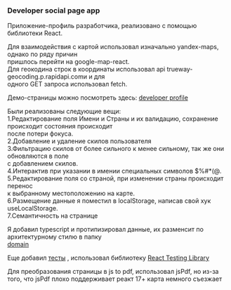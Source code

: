 <h3 class="code-line" data-line-start=0 data-line-end=1 ><a id="Developer_social_page_app_0"></a>Developer social page app</h3>
<p class="has-line-data" data-line-start="1" data-line-end="2">Приложение-профиль разработчика, реализовано с помощью библиотеки React.</p>
<p class="has-line-data" data-line-start="3" data-line-end="7">Для взаимодействия с картой использовал изначально yandex-maps, однако по ряду причин<br>
пришлось перейти на google-map-react.<br>
Для геокодина строк в координаты использовал api trueway-geocoding.p.rapidapi.comи и для<br>
одного GET запроса использовал fetch.</p>
<p class="has-line-data" data-line-start="8" data-line-end="9">Демо-страницы можно посмотреть здесь: <a href="https://github.com/ireull/developer-profile/tree/master/src/domain">developer profile</a></p>
<p class="has-line-data" data-line-start="10" data-line-end="21">Были реализованы следующие вещи:<br>
1.Редактирование поля Имени и Страны и их валидацию, сохранение происходит состояния происходит<br>
после потери фокуса.<br>
2.Добавление и удаление скилов пользователя<br>
3.Фильтрацию скилов от более сильного к менее сильному, так же они обновляются в поле<br>
с добавлением скилов.<br>
4.Интерактив при указании в имении специальных символов $%#*(@.<br>
5.Редактирование поля со страной, при изменении страны происходит перенос<br>
к выбранному местоположению на карте.<br>
6.Размещение данные я поместил в localStorage, написав свой хук useLocalStorage.<br>
7.Семантичность на странице</p>
<p class="has-line-data" data-line-start="22" data-line-end="24">Я добавил typescript и протипизировал данные, их разменсит по архитектурному стилю в папку<br>
<a href="https://github.com/ireull/developer-profile/tree/master/src/domain">domain</a></p>
<p class="has-line-data" data-line-start="25" data-line-end="26">Еще добавил <a href="https://github.com/ireull/developer-profile/tree/master/src/__tests__">тесты</a> , использовал библиотеку <a href="https://testing-library.com/docs/react-testing-library/intro/">React Testing Library</a></p>
<p class="has-line-data" data-line-start="27" data-line-end="28">Для преобразования страницы в js to pdf, использовал jsPdf, но из-за того, что jsPdf плохо поддерживает реакт 17+ карта немного съезжает</p>
